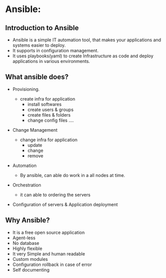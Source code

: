 # Ansible:

## Introduction to Ansible

* Ansible is a simple IT automation tool, that makes your applications and  systems easier to deploy.
* It supports in configuration management.
* It uses playbooks(yaml) to  create  Infrastructure  as code and deploy applications in various environments.

## What ansible does?

* Provisioning.
  * create infra for application 
     * install softwares
     * create users & groups
     * create files & folders 
     * change config files ....


* Change Management 
   * change infra for application
      * update
      * change
      * remove

* Automation
   * By ansible,  can able do work in a all nodes at time.

* Orchestration
  * it can  able to ordering  the servers

* Configuration of servers & Application deployment

## Why Ansible?

* It is a free open source application
* Agent-less 
* No database
* Highly flexible 
* It very Simple and human readable
* Custom modules
* Configuration rollback in case of error
* Self documenting

 




